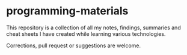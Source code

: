 # programming-materials
This repository is a collection of all my notes, findings, summaries and cheat sheets I have created while learning various technologies.

Corrections, pull request or suggestions are welcome.
